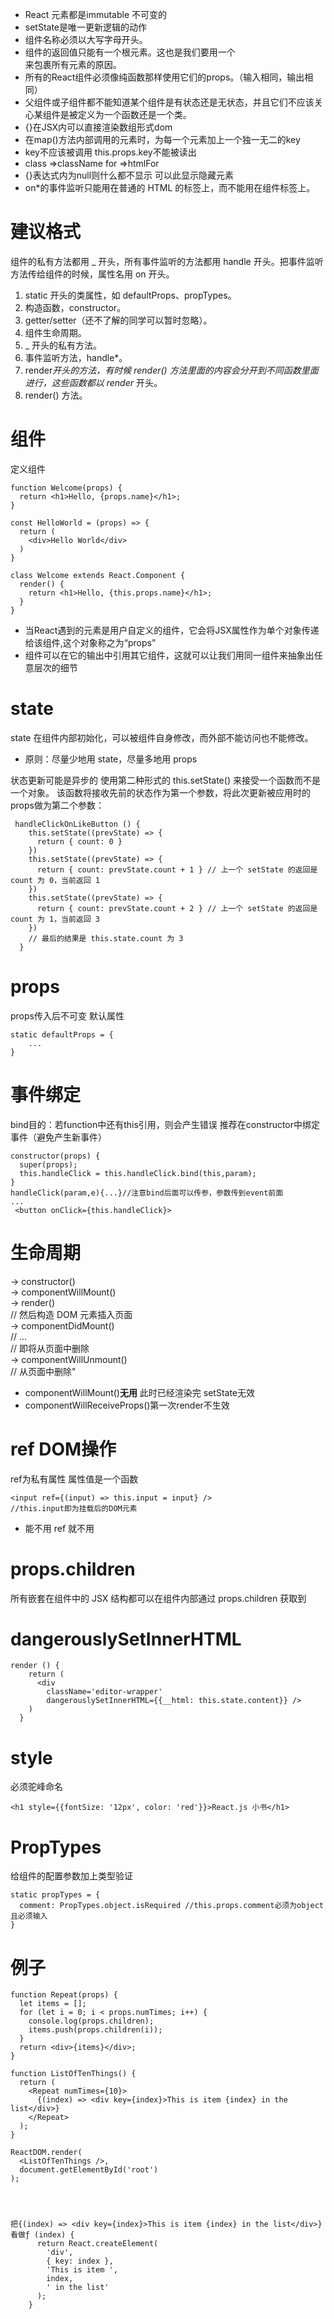 * React 元素都是immutable 不可变的
* setState是唯一更新逻辑的动作
* 组件名称必须以大写字母开头。
* 组件的返回值只能有一个根元素。这也是我们要用一个<div>来包裹所有<Welcome />元素的原因。
* 所有的React组件必须像纯函数那样使用它们的props。（输入相同，输出相同）
* 父组件或子组件都不能知道某个组件是有状态还是无状态，并且它们不应该关心某组件是被定义为一个函数还是一个类。  
* {}在JSX内可以直接渲染数组形式dom
* 在map()方法内部调用的元素时，为每一个元素加上一个独一无二的key
* key不应该被调用 this.props.key不能被读出
* class =>className  for =>htmlFor
* {}表达式内为null则什么都不显示 可以此显示隐藏元素
* on*的事件监听只能用在普通的 HTML 的标签上，而不能用在组件标签上。

# 建议格式 
组件的私有方法都用 _ 开头，所有事件监听的方法都用 handle 开头。把事件监听方法传给组件的时候，属性名用 on 开头。

1. static 开头的类属性，如 defaultProps、propTypes。
2. 构造函数，constructor。
3. getter/setter（还不了解的同学可以暂时忽略）。
4. 组件生命周期。
5. _ 开头的私有方法。
6. 事件监听方法，handle*。
7. render*开头的方法，有时候 render() 方法里面的内容会分开到不同函数里面进行，这些函数都以 render* 开头。
8. render() 方法。


# 组件
定义组件
```
function Welcome(props) {
  return <h1>Hello, {props.name}</h1>;
}

const HelloWorld = (props) => {
  return (
    <div>Hello World</div>
  )
}
```
```
class Welcome extends React.Component {
  render() {
    return <h1>Hello, {this.props.name}</h1>;
  }
}

```
- 当React遇到的元素是用户自定义的组件，它会将JSX属性作为单个对象传递给该组件,这个对象称之为“props”
- 组件可以在它的输出中引用其它组件，这就可以让我们用同一组件来抽象出任意层次的细节
# state
state 在组件内部初始化，可以被组件自身修改，而外部不能访问也不能修改。

* 原则：尽量少地用 state，尽量多地用 props

状态更新可能是异步的 使用第二种形式的 this.setState() 来接受一个函数而不是一个对象。 该函数将接收先前的状态作为第一个参数，将此次更新被应用时的props做为第二个参数：
```
 handleClickOnLikeButton () {
    this.setState((prevState) => {
      return { count: 0 }
    })
    this.setState((prevState) => {
      return { count: prevState.count + 1 } // 上一个 setState 的返回是 count 为 0，当前返回 1
    })
    this.setState((prevState) => {
      return { count: prevState.count + 2 } // 上一个 setState 的返回是 count 为 1，当前返回 3
    })
    // 最后的结果是 this.state.count 为 3
  }
  ```
# props
props传入后不可变
默认属性
```
static defaultProps = {
    ...
}

```
# 事件绑定
bind目的：若function中还有this引用，则会产生错误
推荐在constructor中绑定事件（避免产生新事件）
```
constructor(props) {
  super(props);
  this.handleClick = this.handleClick.bind(this,param);
}
handleClick(param,e){...}//注意bind后面可以传参，参数传到event前面
...
 <button onClick={this.handleClick}>
```
# 生命周期
-> constructor()  
-> componentWillMount()  
-> render()  
// 然后构造 DOM 元素插入页面  
-> componentDidMount()  
// ...  
// 即将从页面中删除  
-> componentWillUnmount()  
// 从页面中删除"  

* componentWillMount()**无用** 此时已经渲染完 setState无效
* componentWillReceiveProps()第一次render不生效

# ref DOM操作
ref为私有属性 属性值是一个函数
```
<input ref={(input) => this.input = input} />
//this.input即为挂载后的DOM元素
```
* 能不用 ref 就不用
# props.children
所有嵌套在组件中的 JSX 结构都可以在组件内部通过 props.children 获取到
# dangerouslySetInnerHTML
```
render () {
    return (
      <div
        className='editor-wrapper'
        dangerouslySetInnerHTML={{__html: this.state.content}} />
    )
  }
```
# style
必须驼峰命名
```
<h1 style={{fontSize: '12px', color: 'red'}}>React.js 小书</h1>
```
# PropTypes
给组件的配置参数加上类型验证
```
static propTypes = {
  comment: PropTypes.object.isRequired //this.props.comment必须为object且必须输入
}
```
# 例子
```
function Repeat(props) {
  let items = [];
  for (let i = 0; i < props.numTimes; i++) {
    console.log(props.children);
    items.push(props.children(i));
  }
  return <div>{items}</div>;
}

function ListOfTenThings() {
  return (
    <Repeat numTimes={10}>
      {(index) => <div key={index}>This is item {index} in the list</div>}
    </Repeat>
  );
}

ReactDOM.render(
  <ListOfTenThings />,
  document.getElementById('root')
);




把{(index) => <div key={index}>This is item {index} in the list</div>}
看做ƒ (index) {
      return React.createElement(
        'div',
        { key: index },
        'This is item ',
        index,
        ' in the list'
      );
    }
```
